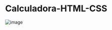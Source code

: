 # Calculadora-HTML-CSS

![image](https://user-images.githubusercontent.com/99292588/162319623-fb202f66-ee90-4bcb-819d-73e74d1edb39.png)
